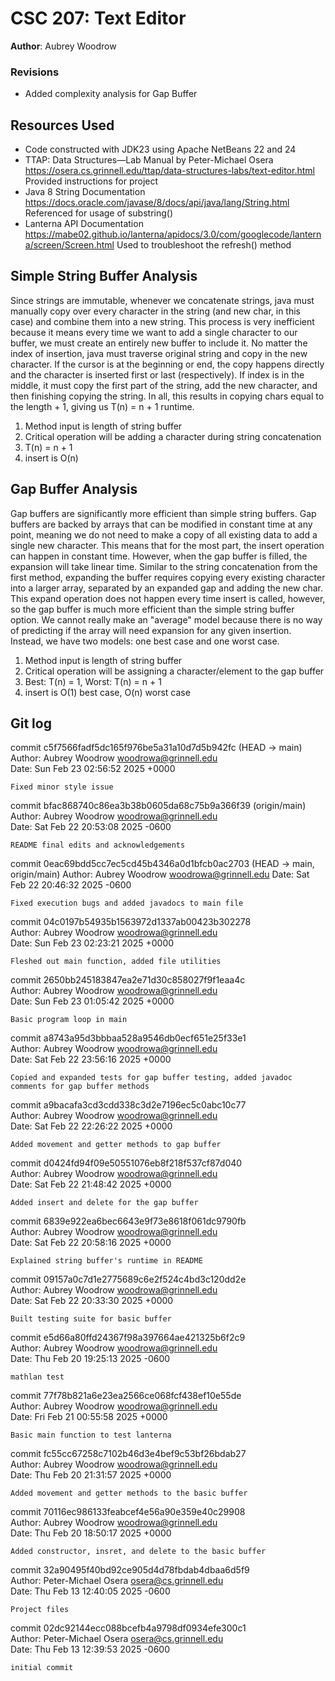 # CSC 207: Text Editor

**Author**: Aubrey Woodrow

### Revisions
- Added complexity analysis for Gap Buffer

## Resources Used

+ Code constructed with JDK23 using Apache NetBeans 22 and 24
+ TTAP: Data Structures—Lab Manual by Peter-Michael Osera
    https://osera.cs.grinnell.edu/ttap/data-structures-labs/text-editor.html
    Provided instructions for project
+ Java 8 String Documentation
    https://docs.oracle.com/javase/8/docs/api/java/lang/String.html
    Referenced for usage of substring()
+ Lanterna API Documentation
    https://mabe02.github.io/lanterna/apidocs/3.0/com/googlecode/lanterna/screen/Screen.html 
    Used to troubleshoot the refresh() method


## Simple String Buffer Analysis
Since strings are immutable, whenever we concatenate strings, java must manually copy
over every character in the string (and new char, in this case) and combine them into a new
string. This process is very inefficient because it means every time we want to add a single
character to our buffer, we must create an entirely new buffer to include it. No matter the
index of insertion, java must traverse original string and copy in the new character. If the 
cursor is at the beginning or end, the copy happens directly and the character is inserted
first or last (respectively). If index is in the middle, it must copy the first part of the
string, add the new character, and then finishing copying the string. In all, this results
in copying chars equal to the length + 1, giving us T(n) = n + 1 runtime.

1. Method input is length of string buffer
2. Critical operation will be adding a character during string concatenation
3. T(n) = n + 1
4. insert is O(n)

## Gap Buffer Analysis
Gap buffers are significantly more efficient than simple string buffers. Gap buffers are backed
by arrays that can be modified in constant time at any point, meaning we do not need to make
a copy of all existing data to add a single new character. This means that for the most part,
the insert operation can happen in constant time. However, when the gap buffer is filled,
the expansion will take linear time. Similar to the string concatenation from the first method,
expanding the buffer requires copying every existing character into a larger array, separated
by an expanded gap and adding the new char. This expand operation does not happen every
time insert is called, however, so the gap buffer is much more efficient than the simple
string buffer option. We cannot really make an "average" model because there is no way of
predicting if the array will need expansion for any given insertion. Instead, we have two
models: one best case and one worst case.
1. Method input is length of string buffer
2. Critical operation will be assigning a character/element to the gap buffer
3. Best: T(n) = 1, Worst: T(n) = n + 1
4. insert is O(1) best case, O(n) worst case

## Git log

commit c5f7566fadf5dc165f976be5a31a10d7d5b942fc (HEAD -> main)                                                                                                                
Author: Aubrey Woodrow <woodrowa@grinnell.edu>                                                                                                                                
Date:   Sun Feb 23 02:56:52 2025 +0000                                                                                                                                        
                                                                                                                                                                              
    Fixed minor style issue                                                                                                                                                   
                                                                                                                                                                              
commit bfac868740c86ea3b38b0605da68c75b9a366f39 (origin/main)                                                                                                                 
Author: Aubrey Woodrow <woodrowa@grinnell.edu>                                                                                                                                
Date:   Sat Feb 22 20:53:08 2025 -0600                                                                                                                                        
                                                                                                                                                                              
    README final edits and acknowledgements

commit 0eac69bdd5cc7ec5cd45b4346a0d1bfcb0ac2703 (HEAD -> main, origin/main)
Author: Aubrey Woodrow <woodrowa@grinnell.edu>
Date:   Sat Feb 22 20:46:32 2025 -0600

    Fixed execution bugs and added javadocs to main file

commit 04c0197b54935b1563972d1337ab00423b302278                                                                                                               
Author: Aubrey Woodrow <woodrowa@grinnell.edu>                                                                                                                
Date:   Sun Feb 23 02:23:21 2025 +0000                                                                                                                        
                                                                                                                                                              
    Fleshed out main function, added file utilities                                                                                                           
                                                                                                                                                              
commit 2650bb245183847ea2e71d30c858027f9f1eaa4c                                                                                                               
Author: Aubrey Woodrow <woodrowa@grinnell.edu>                                                                                                                
Date:   Sun Feb 23 01:05:42 2025 +0000                                                                                                                        
                                                                                                                                                              
    Basic program loop in main                                                                                                                                
                                                                                                                                                              
commit a8743a95d3bbbaa528a9546db0ecf651e25f33e1                                                                                                               
Author: Aubrey Woodrow <woodrowa@grinnell.edu>                                                                                                                
Date:   Sat Feb 22 23:56:16 2025 +0000                                                                                                                        
                                                                                                                                                              
    Copied and expanded tests for gap buffer testing, added javadoc comments for gap buffer methods                                                           
                                                                                                                                                              
commit a9bacafa3cd3cdd338c3d2e7196ec5c0abc10c77                                                                                                               
Author: Aubrey Woodrow <woodrowa@grinnell.edu>                                                                                                                
Date:   Sat Feb 22 22:26:22 2025 +0000                                                                                                                        
                                                                                                                                                              
    Added movement and getter methods to gap buffer                                                                                                           
                                                                                                                                                              
commit d0424fd94f09e50551076eb8f218f537cf87d040                                                                                                               
Author: Aubrey Woodrow <woodrowa@grinnell.edu>                                                                                                                
Date:   Sat Feb 22 21:48:42 2025 +0000                                                                                                                        
                                                                                                                                                              
    Added insert and delete for the gap buffer                                                                                                                
                                                                                                                                                              
commit 6839e922ea6bec6643e9f73e8618f061dc9790fb                                                                                                               
Author: Aubrey Woodrow <woodrowa@grinnell.edu>                                                                                                                
Date:   Sat Feb 22 20:58:16 2025 +0000                                                                                                                        
                                                                                                                                                              
    Explained string buffer's runtime in README                                                                                                               
                                                                                                                                                              
commit 09157a0c7d1e2775689c6e2f524c4bd3c120dd2e                                                                                                               
Author: Aubrey Woodrow <woodrowa@grinnell.edu>                                                                                                                
Date:   Sat Feb 22 20:33:30 2025 +0000                                                                                                                        
                                                                                                                                                              
    Built testing suite for basic buffer                                                                                                                      
                                                                                                                                                              
commit e5d66a80ffd24367f98a397664ae421325b6f2c9                                                                                                               
Author: Aubrey Woodrow <woodrowa@grinnell.edu>                                                                                                                
Date:   Thu Feb 20 19:25:13 2025 -0600                                                                                                                        
                                                                                                                                                              
    mathlan test                                                                                                                                              
                                                                                                                                                              
commit 77f78b821a6e23ea2566ce068fcf438ef10e55de                                                                                                               
Author: Aubrey Woodrow <woodrowa@grinnell.edu>                                                                                                                
Date:   Fri Feb 21 00:55:58 2025 +0000                                                                                                                        
                                                                                                                                                              
    Basic main function to test lanterna                                                                                                                      
                                                                                                                                                              
commit fc55cc67258c7102b46d3e4bef9c53bf26bdab27                                                                                                               
Author: Aubrey Woodrow <woodrowa@grinnell.edu>                                                                                                                
Date:   Thu Feb 20 21:31:57 2025 +0000                                                                                                                        
                                                                                                                                                              
    Added movement and getter methods to the basic buffer                                                                                                     
                                                                                                                                                              
commit 70116ec986133feabcef4e56a90e359e40c29908                                                                                                               
Author: Aubrey Woodrow <woodrowa@grinnell.edu>                                                                                                                
Date:   Thu Feb 20 18:50:17 2025 +0000                                                                                                                        
                                                                                                                                                              
    Added constructor, insret, and delete to the basic buffer                                                                                                 
                                                                                                                                                              
commit 32a90495f40bd92ce905d4d78fbdab4dbaa6d5f9                                                                                                               
Author: Peter-Michael Osera <osera@cs.grinnell.edu>                                                                                                           
Date:   Thu Feb 13 12:40:05 2025 -0600                                                                                                                        
                                                                                                                                                              
    Project files                                                                                                                                             
                                                                                                                                                              
commit 02dc92144ecc088bcefb4a9798df0934efe300c1                                                                                                               
Author: Peter-Michael Osera <osera@cs.grinnell.edu>                                                                                                           
Date:   Thu Feb 13 12:39:53 2025 -0600                                                                                                                        
                                                                                                                                                              
    initial commit 